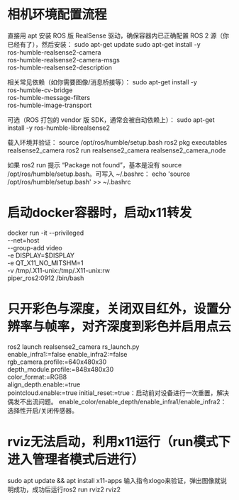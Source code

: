 # 相机环境配置流程
直接用 apt 安装 ROS 版 RealSense 驱动，确保容器内已正确配置 ROS 2 源（你已经有了），然后安装：
sudo apt-get update
sudo apt-get install -y \
  ros-humble-realsense2-camera \
  ros-humble-realsense2-camera-msgs \
  ros-humble-realsense2-description

相关常见依赖（如你需要图像/消息桥接等）：
sudo apt-get install -y \
  ros-humble-cv-bridge \
  ros-humble-message-filters \
  ros-humble-image-transport

可选（ROS 打包的 vendor 版 SDK，通常会被自动依赖上）：
sudo apt-get install -y ros-humble-librealsense2

载入环境并验证：
source /opt/ros/humble/setup.bash
ros2 pkg executables realsense2_camera
ros2 run realsense2_camera realsense2_camera_node

如果 ros2 run 提示 “Package not found”，基本是没有 source /opt/ros/humble/setup.bash。可写入 ~/.bashrc：
echo 'source /opt/ros/humble/setup.bash' >> ~/.bashrc

# 启动docker容器时，启动x11转发
docker run -it --privileged \
  --net=host \
  --group-add video \
  -e DISPLAY=$DISPLAY \
  -e QT_X11_NO_MITSHM=1 \
  -v /tmp/.X11-unix:/tmp/.X11-unix:rw \
  piper_ros2:0912 /bin/bash

# 只开彩色与深度，关闭双目红外，设置分辨率与帧率，对齐深度到彩色并启用点云
ros2 launch realsense2_camera rs_launch.py \
  enable_infra1:=false enable_infra2:=false \
  rgb_camera.profile:=640x480x30 \
  depth_module.profile:=848x480x30 \
  color_format:=RGB8 \
  align_depth.enable:=true \
  pointcloud.enable:=true
initial_reset:=true：启动前对设备进行一次重置，解决偶发不出流问题。
enable_color/enable_depth/enable_infra1/enable_infra2：选择性开启/关闭传感器。

# rviz无法启动，利用x11运行（run模式下进入管理者模式后进行）
sudo apt update && apt install x11-apps
输入指令xlogo来验证，弹出图像就说明成功，成功后运行ros2 run rviz2 rviz2
